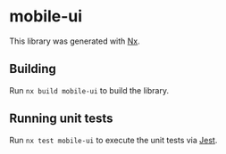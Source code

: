 # mobile-ui

This library was generated with [Nx](https://nx.dev).

## Building

Run `nx build mobile-ui` to build the library.

## Running unit tests

Run `nx test mobile-ui` to execute the unit tests via [Jest](https://jestjs.io).
